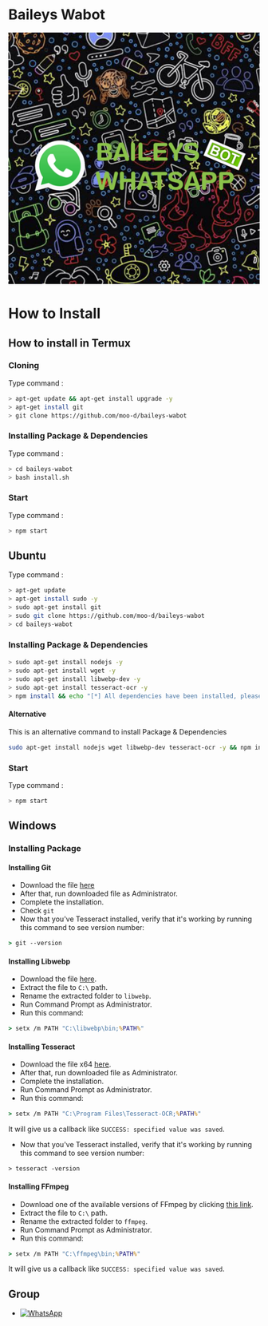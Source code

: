 # Baileys Wabot

<p style="text-align:center">
  <img src="./.github/rm/20210821_110622.jpg">
</p>

# How to Install

## How to install in Termux

### Cloning
Type command :

```sh
> apt-get update && apt-get install upgrade -y
> apt-get install git
> git clone https://github.com/moo-d/baileys-wabot
```

### Installing Package & Dependencies
Type command :

```sh
> cd baileys-wabot
> bash install.sh
```

### Start
Type command :

```sh
> npm start
```

## Ubuntu
Type command :

```sh
> apt-get update
> apt-get install sudo -y
> sudo apt-get install git
> sudo git clone https://github.com/moo-d/baileys-wabot
> cd baileys-wabot
```

### Installing Package & Dependencies

```sh
> sudo apt-get install nodejs -y
> sudo apt-get install wget -y
> sudo apt-get install libwebp-dev -y
> sudo apt-get install tesseract-ocr -y
> npm install && echo "[*] All dependencies have been installed, please run the command \"npm start\" to immediately start the script"
```

#### Alternative
This is an alternative command to install Package & Dependencies

```sh
sudo apt-get install nodejs wget libwebp-dev tesseract-ocr -y && npm install && echo "[*] All dependencies have been installed, please run the command \"npm start\" to immediately start the script"
```

### Start
Type command :

```sh
> npm start
```

## Windows

### Installing Package

#### Installing Git
- Download the file [here](https://git-scm.com/download/win)
- After that, run downloaded file as Administrator.
- Complete the installation.
- Check `git`
- Now that you've Tesseract installed, verify that it's working by running this command to see version number:

```cmd
> git --version
```

#### Installing Libwebp
- Download the file [here](https://storage.googleapis.com/downloads.webmproject.org/releases/webp/libwebp-1.2.1-windows-x64.zip).
- Extract the file to `C:\` path.
- Rename the extracted folder to `libwebp`.
- Run Command Prompt as Administrator.
- Run this command:

```cmd
> setx /m PATH "C:\libwebp\bin;%PATH%"
```

#### Installing Tesseract
- Download the file x64 [here](https://s.id/vftesseract).
- After that, run downloaded file as Administrator.
- Complete the installation.
- Run Command Prompt as Administrator.
- Run this command:
```cmd
> setx /m PATH "C:\Program Files\Tesseract-OCR;%PATH%"
```
It will give us a callback like `SUCCESS: specified value was saved`.
- Now that you've Tesseract installed, verify that it's working by running this command to see version number:
```
> tesseract -version
```

#### Installing FFmpeg
- Download one of the available versions of FFmpeg by clicking [this link](https://www.gyan.dev/ffmpeg/builds/).
- Extract the file to `C:\` path.
- Rename the extracted folder to `ffmpeg`.
- Run Command Prompt as Administrator.
- Run this command:
```cmd
> setx /m PATH "C:\ffmpeg\bin;%PATH%"
```
It will give us a callback like `SUCCESS: specified value was saved`.

## Group
* <a href="https://chat.whatsapp.com/Kr17kaCJQZQ0oiaU1q240y"><img alt="WhatsApp" src="https://img.shields.io/badge/WhatsApp%20Group-25D366?style=for-the-badge&logo=whatsapp&logoColor=white"/></a>
